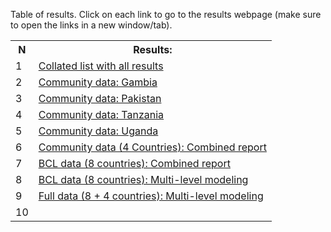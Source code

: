 
Table of results. Click on each link to go to the results webpage (make sure to open the links in a new window/tab). 

 <table>
  <tr>
    <th> N </th>
    <th> Results: </th>
    </tr>
  <tr>
    <td> 1 </td>
    <td> <a href="https://rpubs.com/atreyagaganumn" target="_blank"> Collated list with all results </a>    </td>
 </tr> 
 <tr>
  <td> 2 </td>
    <td> <a href="https://rpubs.com/atreyagaganumn/oxf23gambia" target="_blank"> 
    Community data: Gambia </a>     </td>
  </tr>
  <tr>
  <td> 3 </td>
    <td> <a href="https://rpubs.com/atreyagaganumn/oxf23pakistan" target="_blank"> Community data: Pakistan </a>     </td>
  </tr>
  <tr>
  <td> 4 </td>
  <td> <a href="https://rpubs.com/atreyagaganumn/oxf23tanzania" target="blank" </href> Community data: Tanzania </td>
  </tr>
  <tr>
  <td> 5 </td>
  <td> <a href="https://gaganatreya.quarto.pub/oxf23gambia/" target="blank" </href> Community data: Uganda </td>
  </tr>
    <tr>
  <td> 6 </td>
  <td> <a href="https://rpubs.com/atreyagaganumn/oxf23combinedreport" target="blank" </href>  Community data (4 Countries): Combined report </td>
   </tr>
   <tr>
  <td> 7 </td>
  <td> <a href="https://rpubs.com/atreyagaganumn/oxf23bcl" target="blank" </href>   BCL data (8 countries): Combined report  </td>
   </tr>
     <tr>
  <td> 8 </td>
  <td> <a href="https://rpubs.com/atreyagaganumn/oxf23mlm01" target="blank" </href>   BCL data (8 countries): Multi-level modeling </td>
   </tr>
       <tr>
  <td> 9 </td>
  <td> <a href= "https://rpubs.com/atreyagaganumn/oxf23mlm" target="blank" </href> Full data (8 + 4 countries): Multi-level modeling </td>
   </tr>
   <tr>
  <td> 10 </td>
  <td>  </td>
   </tr>
   
</table> 


